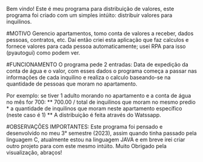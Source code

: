 Bem vindo! Este é meu programa para distribuição de valores, este programa foi criado com um simples intúito: distribuir valores para inquilinos.

#MOTIVO
Gerencio apartamentos, tomo conta de valores a receber, dados pessoas, contratos, etc. Daí então criei esta aplicação que
faz calculos e fornece valores para cada pessoa automaticamente; usei RPA para isso (pyautogui) como podem ver.

#FUNCIONAMENTO
O programa pede 2 entradas: Data de expedição da conta de água e o valor, com esses dados o programa começa a passar nas informações de cada inquilino
e realiza o calculo baseando-se na quantidade de pessoas que moram no apartamento.

Por exemplo: se tiver 1 adulto morando no apartamento e a conta de água no mês for 700:
** 700.00 / total de inquilinos que moram no mesmo predio * a quantidade de inquilinos que moram neste apartamento específico (neste caso é 1) **
A distribuição é feita através do Watssapp.

#OBSERVAÇÕES IMPORTANTES:
Este programa foi pensado e desenvolvido no meu 3° semestre (2023), assim quando tinha passado pela linguagem C, atualmente estou na linguagem JAVA e em breve irei criar
outro projeto para com este mesmo intúito. Muito Obrigado pela visualização, abraços!
